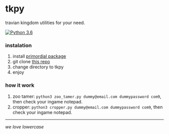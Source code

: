 # tkpy
travian kingdom utilities for your need.


[![Python 3.6](https://img.shields.io/badge/python-3.6+-blue.svg)](https://www.python.org/downloads/release/python-367/)


### instalation
1. install [primordial package](https://github.com/lijok/primordial)
2. git clone [this repo](https://github.com/didadadida93/tkpy.git)
3. change directory to tkpy
4. enjoy

### how it work
1. zoo tamer: `python3 zoo_tamer.py dummy@email.com dummypassword com9`, then check your ingame notepad.
2. cropper: `python3 cropper.py dummy@email.com dummypassword com9`, then check your ingame notepad.

---
_we love lowercase_
